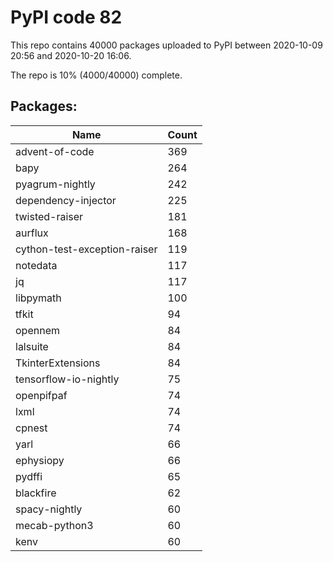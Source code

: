 # PyPI code 82

This repo contains 40000 packages uploaded to PyPI between 
2020-10-09 20:56 and 2020-10-20 16:06.

The repo is 10% (4000/40000) complete.

## Packages:

| Name  | Count |
| ----- | ----- |
| advent-of-code | 369 |
| bapy | 264 |
| pyagrum-nightly | 242 |
| dependency-injector | 225 |
| twisted-raiser | 181 |
| aurflux | 168 |
| cython-test-exception-raiser | 119 |
| notedata | 117 |
| jq | 117 |
| libpymath | 100 |
| tfkit | 94 |
| opennem | 84 |
| lalsuite | 84 |
| TkinterExtensions | 84 |
| tensorflow-io-nightly | 75 |
| openpifpaf | 74 |
| lxml | 74 |
| cpnest | 74 |
| yarl | 66 |
| ephysiopy | 66 |
| pydffi | 65 |
| blackfire | 62 |
| spacy-nightly | 60 |
| mecab-python3 | 60 |
| kenv | 60 |


